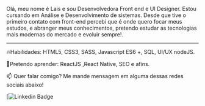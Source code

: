 Olá, meu nome é Lais e sou Desenvolvedora Front end e UI Designer. Estou cursando em Análise e Desenvolvimento de sistemas.
Desde que tive o primeiro contato com front-end percebi que é onde quero focar meus estudos, e abranger meus conhecimentos, pretendo estudar as tecnologias mais modernas do mercado e evoluir sempre!.
<hr>
🔥Habilidades: HTML5, CSS3, SASS, Javascript ES6 +, SQL, UI/UX  nodeJS.

🚀Pretendo aprender: ReactJS ,React Native, SEO e afins.

📫 Quer falar comigo? Me mande mensagem em alguma dessas redes sociais abaixo!

<div align="left">

[![Linkedin Badge](https://img.shields.io/badge/-Ronaldo&nbsp;Santana-blue?style=flat-square&logo=https://www.linkedin.com/in/la%C3%ADs-fernanda-32804315a/ )

